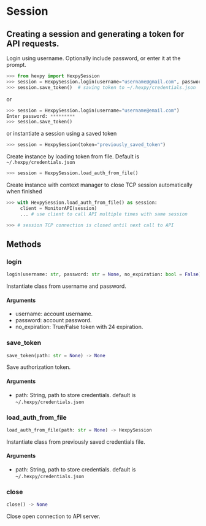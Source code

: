 Session
=============

## Creating a session and generating a token for API requests.

Login using username. Optionally include password, or enter it at the prompt.
```python
>>> from hexpy import HexpySession
>>> session = HexpySession.login(username="username@gmail.com", password="secretpassword")
>>> session.save_token()  # saving token to ~/.hexpy/credentials.json
```
or
```python
>>> session = HexpySession.login(username="username@email.com")
Enter password: *********
>>> session.save_token()
```
or instantiate a session using a saved token
```python
>>> session = HexpySession(token="previously_saved_token")
```
Create instance by loading token from file.  Default is `~/.hexpy/credentials.json`
```python
>>> session = HexpySession.load_auth_from_file()
```
Create instance with context manager to close TCP session automatically when finished
```python
>>> with HexpySession.load_auth_from_file() as session:
     client = MonitorAPI(session)
     ... # use client to call API multiple times with same session

>>> # session TCP connection is closed until next call to API
```

## Methods

### login
```python
login(username: str, password: str = None, no_expiration: bool = False) -> HexpySession
```
Instantiate class from username and password.
#### Arguments
* username: account username.
* password: account password.
* no_expiration: True/False token with 24 expiration.

### save_token
```python
save_token(path: str = None) -> None
```
Save authorization token.
#### Arguments
* path: String, path to store credentials. default is `~/.hexpy/credentials.json`

### load_auth_from_file
```python
load_auth_from_file(path: str = None) -> HexpySession
```
Instantiate class from previously saved credentials file.
#### Arguments
* path: String, path to store credentials. default is `~/.hexpy/credentials.json`

### close

```python
close() -> None
```
Close open connection to API server.

